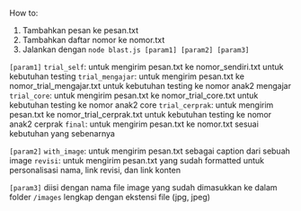 How to:
1. Tambahkan pesan ke pesan.txt
2. Tambahkan daftar nomor ke nomor.txt
3. Jalankan dengan `node blast.js [param1] [param2] [param3]`

`[param1]`
`trial_self`: untuk mengirim pesan.txt ke nomor_sendiri.txt untuk kebutuhan testing
`trial_mengajar`: untuk mengirim pesan.txt ke nomor_trial_mengajar.txt untuk kebutuhan testing ke nomor anak2 mengajar
`trial_core`: untuk mengirim pesan.txt ke nomor_trial_core.txt untuk kebutuhan testing ke nomor anak2 core
`trial_cerprak`: untuk mengirim pesan.txt ke nomor_trial_cerprak.txt untuk kebutuhan testing ke nomor anak2 cerprak
`final`: untuk mengirim pesan.txt ke nomor.txt sesuai kebutuhan yang sebenarnya

`[param2]`
`with_image`: untuk mengirim pesan.txt sebagai caption dari sebuah image
`revisi`: untuk mengirim pesan.txt yang sudah formatted untuk personalisasi nama, link revisi, dan link konten

`[param3]`
diisi dengan nama file image yang sudah dimasukkan ke dalam folder `/images` lengkap dengan ekstensi file (jpg, jpeg)
